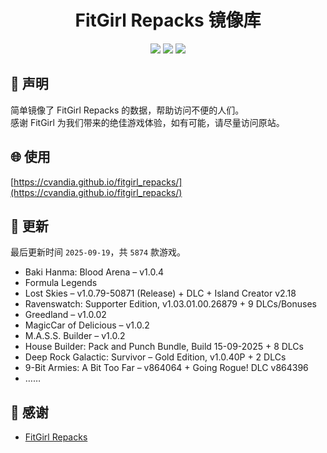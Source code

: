 ﻿<div align="center">

# FitGirl Repacks 镜像库

![](https://count.getloli.com/get/@fitgirl_repacks?theme=booru-lewd)
![](https://img.shields.io/badge/ci-passing-brightgreen.svg?logo=github) ![](https://img.shields.io/badge/license-MIT-brightgreen.svg)

</div>

## 📜 声明
简单镜像了 FitGirl Repacks 的数据，帮助访问不便的人们。  
感谢 FitGirl 为我们带来的绝佳游戏体验，如有可能，请尽量访问原站。

## 🌐 使用
[https://cvandia.github.io/fitgirl_repacks/](https://cvandia.github.io/fitgirl_repacks/)

## 🔄 更新
最后更新时间 `2025-09-19`，共 `5874` 款游戏。
- Baki Hanma: Blood Arena – v1.0.4
- Formula Legends
- Lost Skies – v1.0.79-50871 (Release) + DLC + Island Creator v2.18
- Ravenswatch: Supporter Edition, v1.03.01.00.26879 + 9 DLCs/Bonuses
- Greedland – v1.0.02
- MagicCar of Delicious – v1.0.2
- M.A.S.S. Builder – v1.0.2
- House Builder: Pack and Punch Bundle, Build 15-09-2025 + 8 DLCs
- Deep Rock Galactic: Survivor – Gold Edition, v1.0.40P + 2 DLCs
- 9-Bit Armies: A Bit Too Far – v864064 + Going Rogue! DLC v864396
- ……

## 🙏 感谢
- [FitGirl Repacks](https://fitgirl-repacks.site/)
